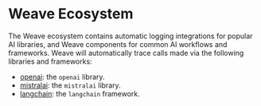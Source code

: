 # Weave Ecosystem

The Weave ecosystem contains automatic logging integrations for popular AI libraries, and Weave components for common AI workflows and frameworks. Weave will automatically trace calls made via the following libraries and frameworks:

- [openai](/guides/ecosystem/openai): the `openai` library.
- [mistralai](/guides/ecosystem/mistral): the `mistralai` library.
- [langchain](/guides/ecosystem/langchain): the `langchain` framework.

